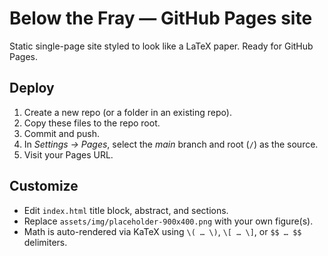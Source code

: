 # Below the Fray — GitHub Pages site

Static single-page site styled to look like a LaTeX paper. Ready for GitHub Pages.

## Deploy

1. Create a new repo (or a folder in an existing repo).
2. Copy these files to the repo root.
3. Commit and push.
4. In *Settings → Pages*, select the *main* branch and root (`/`) as the source.
5. Visit your Pages URL.

## Customize

- Edit `index.html` title block, abstract, and sections.
- Replace `assets/img/placeholder-900x400.png` with your own figure(s).
- Math is auto-rendered via KaTeX using `\( … \)`, `\[ … \]`, or `$$ … $$` delimiters.
